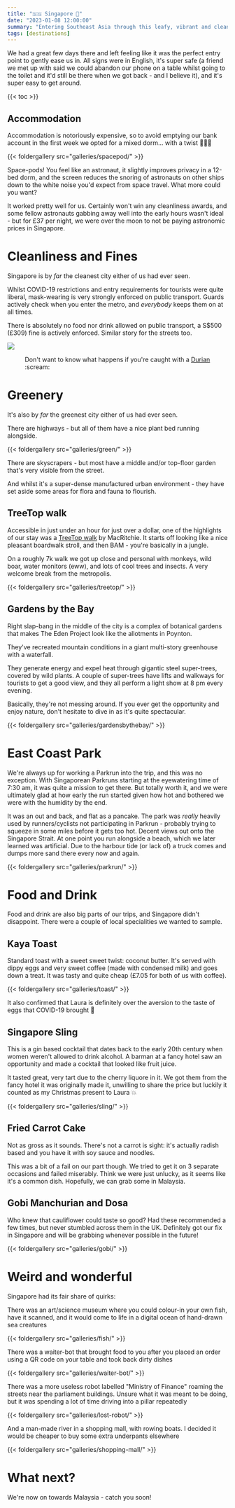 ```yaml
---
title: "🇸🇬 Singapore 🌳"
date: "2023-01-08 12:00:00"
summary: "Entering Southeast Asia through this leafy, vibrant and clean city-state"
tags: [destinations]
---
```


We had a great few days there and left feeling like it was the perfect entry point to gently ease us in.
All signs were in English, it's super safe (a friend we met up with said we could abandon our phone on a table whilst going to the toilet and it'd still be there when we got back - and I believe it), and it's super easy to get around.

{{< toc >}}

## Accommodation

Accommodation is notoriously expensive, so to avoid emptying our bank account in the first week we opted for a mixed dorm... with a twist 🚀🚀🚀

{{< foldergallery src="galleries/spacepod/" >}}

Space-pods! You feel like an astronaut, it slightly improves privacy in a 12-bed dorm, and the screen reduces the snoring of astronauts on other ships down to the white noise you'd expect from space travel. What more could you want?

It worked pretty well for us. Certainly won't win any cleanliness awards, and some fellow astronauts gabbing away well into the early hours wasn't ideal - but for £37 per night, we were over the moon to not be paying astronomic prices in Singapore.

# Cleanliness and Fines

Singapore is by _far_ the cleanest city either of us had ever seen.

Whilst COVID-19 restrictions and entry requirements for tourists were quite liberal, mask-wearing is very strongly enforced on public transport. Guards actively check when you enter the metro, and _everybody_ keeps them on at all times.

There is absolutely no food nor drink allowed on public transport, a S$500 (£309) fine is actively enforced. Similar story for the streets too.

<img src="/IMG_20230106_123824.jpg" />
<figure>Don't want to know what happens if you're caught with a <a href="https://en.wikipedia.org/wiki/Durian">Durian</a> :scream:</figure>

# Greenery

It's also by _far_ the greenest city either of us had ever seen. 

There are highways - but all of them have a nice plant bed running alongside. 

{{< foldergallery src="galleries/green/" >}}

There are skyscrapers - but most have a middle and/or top-floor garden that's very visible from the street.

 And whilst it's a super-dense manufactured urban environment - they have set aside some areas for flora and fauna to flourish.

## TreeTop walk

Accessible in just under an hour for just over a dollar, one of the highlights of our stay was a [TreeTop walk](https://www.nparks.gov.sg/gardens-parks-and-nature/parks-and-nature-reserves/central-catchment-nature-reserve/treetop-walk) by MacRitchie.
It starts off looking like a nice pleasant boardwalk stroll, and then BAM - you're basically in a jungle.

On a roughly 7k walk we got up close and personal with monkeys, wild boar, water monitors (eww), and lots of cool trees and insects. A very welcome break from the metropolis.

{{< foldergallery src="galleries/treetop/" >}}

## Gardens by the Bay

Right slap-bang in the middle of the city is a complex of botanical gardens that makes The Eden Project look like the allotments in Poynton.

They've recreated mountain conditions in a giant multi-story greenhouse with a waterfall.

They generate energy and expel heat through gigantic steel super-trees, covered by wild plants. A couple of super-trees have lifts and walkways for tourists to get a good view, and they all perform a light show at 8 pm every evening.

Basically, they're not messing around. If you ever get the opportunity and enjoy nature, don't hesitate to dive in as it's quite spectacular.

{{< foldergallery src="galleries/gardensbythebay/" >}}


# East Coast Park

We're always up for working a Parkrun into the trip, and this was no exception. With Singaporean Parkruns starting at the eyewatering time of 7:30 am, it was quite a mission to get there. But totally worth it, and we were ultimately glad at how early the run started given how hot and bothered we were with the humidity by the end.

It was an out and back, and flat as a pancake. The park was *really* heavily used by runners/cyclists not participating in Parkrun - probably trying to squeeze in some miles before it gets too hot. Decent views out onto the Singapore Strait. At one point you run alongside a beach, which we later learned was artificial. Due to the harbour tide (or lack of) a truck comes and dumps more sand there every now and again.

{{< foldergallery src="galleries/parkrun/" >}}

# Food and Drink

Food and drink are also big parts of our trips, and Singapore didn't disappoint. There were a couple of local specialities we wanted to sample.

## Kaya Toast

Standard toast with a sweet sweet twist: coconut butter. It's served with dippy eggs and very sweet coffee (made with condensed milk) and goes down a treat. It was tasty and quite cheap (£7.05 for both of us with coffee).

{{< foldergallery src="galleries/toast/" >}}

It also confirmed that Laura is definitely over the aversion to the taste of eggs that COVID-19 brought :muscle: 

## Singapore Sling

This is a gin based cocktail that dates back to the early 20th century when women weren't allowed to drink alcohol. A barman at a fancy hotel saw an opportunity and made a cocktail that looked like fruit juice.

It tasted great, very tart due to the cherry liquore in it. We got them from the fancy hotel it was originally made it, unwilling to share the price but luckily it counted as my Christmas present to Laura :boom:

{{< foldergallery src="galleries/sling/" >}}

## Fried Carrot Cake

Not as gross as it sounds. There's not a carrot is sight: it's actually radish based and you have it with soy sauce and noodles.

This was a bit of a fail on our part though. We tried to get it on 3 separate occasions and failed miserably. Think we were just unlucky, as it seems like it's a common dish. Hopefully, we can grab some in Malaysia.

## Gobi Manchurian and Dosa

Who knew that cauliflower could taste so good? Had these recommended a few times, but never stumbled across them in the UK. Definitely got our fix in Singapore and will be grabbing whenever possible in the future!

{{< foldergallery src="galleries/gobi/" >}}

# Weird and wonderful

Singapore had its fair share of quirks:

There was an art/science museum where you could colour-in your own fish, have it scanned, and it would come to life in a digital ocean of hand-drawn sea creatures

{{< foldergallery src="galleries/fish/" >}}

There was a waiter-bot that brought food to you after you placed an order using a QR code on your table and took back dirty dishes

{{< foldergallery src="galleries/waiter-bot/" >}}

There was a more useless robot labelled "Ministry of Finance" roaming the streets near the parliament buildings. Unsure what it was meant to be doing, but it was spending a lot of time driving into a pillar repeatedly

{{< foldergallery src="galleries/lost-robot/" >}}

And a man-made river in a shopping mall, with rowing boats. I decided it would be cheaper to buy some extra underpants elsewhere

{{< foldergallery src="galleries/shopping-mall/" >}}

# What next?

We're now on towards Malaysia - catch you soon!